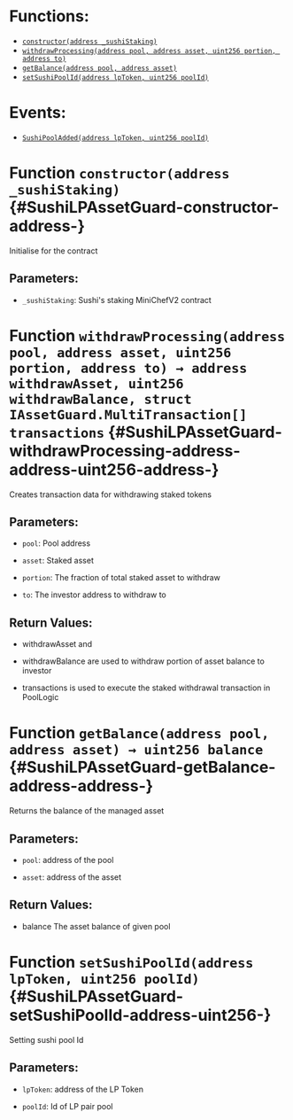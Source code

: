 

# Functions:
- [`constructor(address _sushiStaking)`](#SushiLPAssetGuard-constructor-address-)
- [`withdrawProcessing(address pool, address asset, uint256 portion, address to)`](#SushiLPAssetGuard-withdrawProcessing-address-address-uint256-address-)
- [`getBalance(address pool, address asset)`](#SushiLPAssetGuard-getBalance-address-address-)
- [`setSushiPoolId(address lpToken, uint256 poolId)`](#SushiLPAssetGuard-setSushiPoolId-address-uint256-)

# Events:
- [`SushiPoolAdded(address lpToken, uint256 poolId)`](#SushiLPAssetGuard-SushiPoolAdded-address-uint256-)


# Function `constructor(address _sushiStaking)` {#SushiLPAssetGuard-constructor-address-}
Initialise for the contract


## Parameters:
- `_sushiStaking`: Sushi's staking MiniChefV2 contract



# Function `withdrawProcessing(address pool, address asset, uint256 portion, address to) → address withdrawAsset, uint256 withdrawBalance, struct IAssetGuard.MultiTransaction[] transactions` {#SushiLPAssetGuard-withdrawProcessing-address-address-uint256-address-}
Creates transaction data for withdrawing staked tokens


## Parameters:
- `pool`: Pool address

- `asset`: Staked asset

- `portion`: The fraction of total staked asset to withdraw

- `to`: The investor address to withdraw to


## Return Values:
- withdrawAsset and

- withdrawBalance are used to withdraw portion of asset balance to investor

- transactions is used to execute the staked withdrawal transaction in PoolLogic


# Function `getBalance(address pool, address asset) → uint256 balance` {#SushiLPAssetGuard-getBalance-address-address-}
Returns the balance of the managed asset


## Parameters:
- `pool`: address of the pool

- `asset`: address of the asset


## Return Values:
- balance The asset balance of given pool


# Function `setSushiPoolId(address lpToken, uint256 poolId)` {#SushiLPAssetGuard-setSushiPoolId-address-uint256-}
Setting sushi pool Id


## Parameters:
- `lpToken`: address of the LP Token

- `poolId`: Id of LP pair pool




